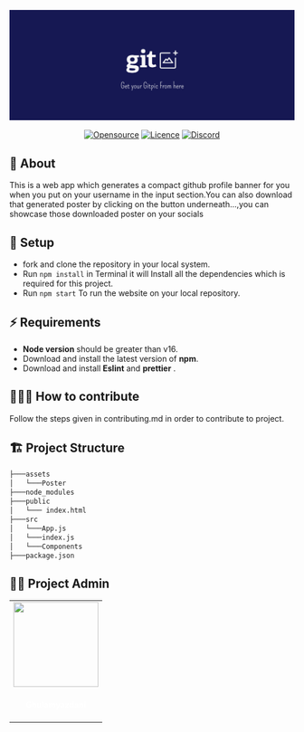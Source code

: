 [![Banner](https://github.com/ghulamyazdani/Gitpic/blob/master/Assets/poster.png)](https://github.com/ghulamyazdani/Gitpic)

<div align="center">
<a href="https://github.com/ghulamyazdani/Gitpic"><img alt="Opensource" title="Website" src="https://badges.frapsoft.com/os/v2/open-source.svg?v=103"/></a>
<a href="https://github.com/ghulamyazdani/Gitpic/blob/master/LICENSE"><img alt="Licence" title="Website" src="https://img.shields.io/github/license/ghulamyazdani/Gitpic?logo=GITHUB&style=flat"/></a>
<a href="https://discord.gg/zCEhm2JvEF"><img alt="Discord" title="Website" src="https://img.shields.io/discord/857641826953854987?color=blue&label=Discuss&logo=discord"/></a>

</div>

## 🌟 About

This is a web app which generates a compact github profile banner for you when you put on your username in the input section.You can also download that generated poster by clicking on the button underneath...,you can showcase those downloaded poster on your socials

## 🧰 Setup

- fork and clone the repository in your local system.
- Run `npm install` in Terminal it will Install all the dependencies which is required for this project.
- Run `npm start` To run the website on your local repository.

## ⚡ Requirements

- **Node version** should be greater than v16.
- Download and install the latest version of **npm**.
- Download and install **Eslint** and **prettier** .

## 🧑‍🤝‍🧑 How to contribute

Follow the steps given in contributing.md in order to contribute to project.

## 🏗 Project Structure

```
├───assets
│   └───Poster
├───node_modules
├───public
│   └─── index.html
├───src
│   └───App.js
│   └───index.js
│   └───Components
├───package.json
```

## 👨‍💻 Project Admin

  <div align="center">
<table>
<tr>

<td align="center"><a href="https://github.com/ghulamyazdani"><img src="https://avatars.githubusercontent.com/u/55938346?v=4" width=150px height=150px /></a></br> <h4 style="color:white;">Ghulamyazdani</h4>

</tr>
</table>
<br>
